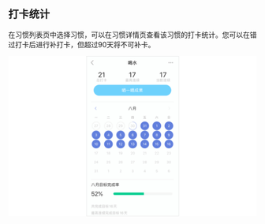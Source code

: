 ## 打卡统计

在习惯列表页中选择习惯，可以在习惯详情页查看该习惯的打卡统计。您可以在错过打卡后进行补打卡，但超过90天将不可补卡。


![](../../images/ios/101.png)




